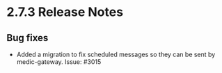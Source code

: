 # 2.7.3 Release Notes

## Bug fixes

- Added a migration to fix scheduled messages so they can be sent by medic-gateway. Issue: #3015
